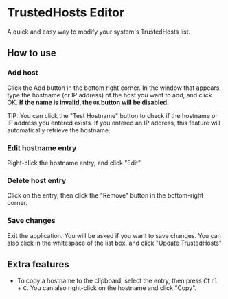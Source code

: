 # TrustedHosts Editor
 
A quick and easy way to modify your system's TrustedHosts list.

## How to use
### Add host
Click the Add button in the bottom right corner. In the window that appears, type the hostname (or IP address) of the host you want to add, and click OK. **If the name is invalid, the `OK` button will be disabled.** 

TIP: You can click the "Test Hostname" button to check if the hostname or IP address you entered exists. If you entered an IP address, this feature will automatically retrieve the hostname.

### Edit hostname entry
Right-click the hostname entry, and click "Edit".

### Delete host entry
Click on the entry, then click the "Remove" button in the bottom-right corner.

### Save changes
Exit the application. You will be asked if you want to save changes. You can also click in the whitespace of the list box, and click "Update TrustedHosts"



## Extra features
- To copy a hostname to the clipboard, select the entry, then press <kbd>Ctrl</kbd> + <kbd>C</kbd>. You can also right-click on the hostname and click "Copy".
